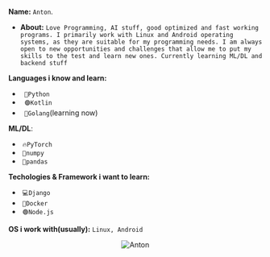 **Name:** `Anton`.
- **About:** `Love Programming, AI stuff, good optimized and fast working programs. I primarily work with Linux and Android operating systems, as they are suitable for my programming needs.
I am always open to new opportunities and challenges that allow me to put my skills to the test and learn new ones.
Currently learning ML/DL and backend stuff`

**Languages i know and learn:**
- &nbsp; `🐍Python`
- &nbsp;  `🟣Kotlin`
- &nbsp; `🔵Golang`(learning now)

**ML/DL**:
- &nbsp;`🔥PyTorch`
- &nbsp;`🧮numpy`
- &nbsp;`🐼pandas`

**Techologies & Framework i want to learn:**
- &nbsp;`💻Django`
- &nbsp;`🐳Docker`
- &nbsp;`🟢Node.js`

**OS i work with(usually):** `Linux, Android`

<p align="center"><img src="https://github-readme-stats.vercel.app/api?username=GooseKIller&show_icons=true&theme=dracula" alt="Anton"/></p>
<!---
GooseKIller/GooseKIller is a ✨ special ✨ repository because its `README.md` (this file) appears on your GitHub profile.
You can click the Preview link to take a look at your changes.
--->
